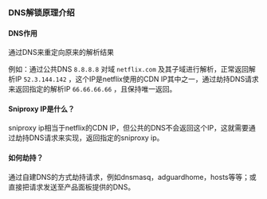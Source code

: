 
### DNS解锁原理介绍

#### DNS作用

通过DNS来重定向原来的解析结果

例如：通过公共DNS `8.8.8.8` 对域 `netflix.com` 及其子域进行解析，正常返回解析IP `52.3.144.142` ，这个IP是netflix使用的CDN IP其中之一，通过劫持DNS请求来返回指定的解析IP `66.66.66.66` ，且保持唯一返回。

#### Sniproxy IP是什么？

sniproxy ip相当于netflix的CDN IP，但公共的DNS不会返回这个IP，这就需要通过劫持DNS请求来实现，返回指定的sniproxy ip。

#### 如何劫持？

通过自建DNS的方式劫持请求，例如dnsmasq，adguardhome，hosts等等；或直接把请求发送至产品面板提供的DNS。



